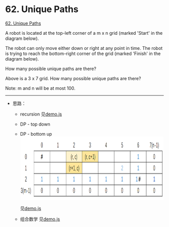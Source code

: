 # 62. Unique Paths

[62. Unique Paths](https://leetcode.com/problems/unique-paths/)

A robot is located at the top-left corner of a m x n grid (marked &#39;Start&#39; in the diagram below).

The robot can only move either down or right at any point in time. The robot is trying to reach the bottom-right corner of the grid (marked &#39;Finish&#39; in the diagram below).

How many possible unique paths are there?

Above is a 3 x 7 grid. How many possible unique paths are there?

Note: m and n will be at most 100.

***

* 思路：
    + recursion 见[demo.js](https://github.com/cardaminexhz/cardaminexhz.github.io/blob/master/practiceDemo/algorithms/leetcode/62-Unique%20Paths/demo.js)
    + DP - top down
    + DP - bottom up
        <img src="DP-bottom-up.png" width="1100px" height="200px">
        
        见[demo.js](https://github.com/cardaminexhz/cardaminexhz.github.io/blob/master/practiceDemo/algorithms/leetcode/62-Unique%20Paths/DP-memorization.js)
    + 组合数学
        见[demo.js](https://github.com/cardaminexhz/cardaminexhz.github.io/blob/master/practiceDemo/algorithms/leetcode/62-Unique%20Paths/combinatorics.js)
    
    